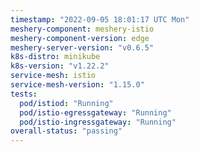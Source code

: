 ```yaml
---
timestamp: "2022-09-05 18:01:17 UTC Mon"
meshery-component: meshery-istio
meshery-component-version: edge
meshery-server-version: "v0.6.5"
k8s-distro: minikube
k8s-version: "v1.22.2"
service-mesh: istio
service-mesh-version: "1.15.0"
tests:
  pod/istiod: "Running"
  pod/istio-egressgateway: "Running"
  pod/istio-ingressgateway: "Running"
overall-status: "passing"
---
```

